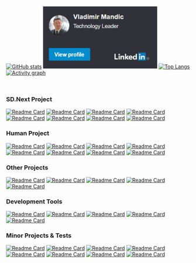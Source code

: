 [![GitHub stats](https://github-readme-stats.vercel.app/api?username=vladmandic&count_private=true&show_icons=true&theme=dark&include_all_commits=true&hide_border=true&hide=prs&bg_color=31313A)](https://github.com/vladmandic/vladmandic)
<a href="https://www.linkedin.com/in/cyan051/"><img src="linkedin.png" alt="linkedin" height="170"/></a>
[![Top Langs](https://github-readme-stats.vercel.app/api/top-langs/?username=vladmandic&hide=JavaScript,HTML,CSS,ipynb&layout=compact&theme=dark&hide_border=true&bg_color=31313A&langs_count=8)](https://github.com/vladmandic/vladmandic)
[![Activity graph](https://github-readme-activity-graph.vercel.app/graph?username=vladmandic&theme=xcode&hide_border=true)](https://github.com/ashutosh00710/github-readme-activity-graph)

<br>

### **SD.Next** Project

[![Readme Card](https://github-readme-stats.vercel.app/api/pin/?username=vladmandic&repo=sdnext&theme=dark&hide_border=true&bg_color=773344)](https://github.com/vladmandic/sdnext)
[![Readme Card](https://github-readme-stats.vercel.app/api/pin/?username=vladmandic&repo=sd-extension-system-info&theme=dark&hide_border=true&bg_color=773344)](https://github.com/vladmandic/sd-extension-system-info)
[![Readme Card](https://github-readme-stats.vercel.app/api/pin/?username=vladmandic&repo=sd-extension-chainner&theme=dark&hide_border=true&bg_color=773344)](https://github.com/vladmandic/sd-extension-chainner)
[![Readme Card](https://github-readme-stats.vercel.app/api/pin/?username=vladmandic&repo=sd-extension-nudenet&theme=dark&hide_border=true&bg_color=773344)](https://github.com/vladmandic/sd-extension-nudenet)
[![Readme Card](https://github-readme-stats.vercel.app/api/pin/?username=vladmandic&repo=sd-extension-rembg&theme=dark&hide_border=true&bg_color=773344)](https://github.com/vladmandic/sd-extension-rembg)
[![Readme Card](https://github-readme-stats.vercel.app/api/pin/?username=vladmandic&repo=sd-extension-promptgen&theme=dark&hide_border=true&bg_color=773344)](https://github.com/vladmandic/sd-extension-promptgen)
[![Readme Card](https://github-readme-stats.vercel.app/api/pin/?username=vladmandic&repo=sd-extension-steps-animation&theme=dark&hide_border=true&bg_color=773344)](https://github.com/vladmandic/sd-extension-steps-animation)
[![Readme Card](https://github-readme-stats.vercel.app/api/pin/?username=vladmandic&repo=sd-extension-aesthetic-scorer&theme=dark&hide_border=true&bg_color=773344)](https://github.com/vladmandic/sd-extension-aesthetic-scorer)

### **Human** Project

[![Readme Card](https://github-readme-stats.vercel.app/api/pin/?username=vladmandic&repo=human&theme=dark&hide_border=true&bg_color=446644)](https://github.com/vladmandic/human)
[![Readme Card](https://github-readme-stats.vercel.app/api/pin/?username=vladmandic&repo=human-models&theme=dark&hide_border=true&bg_color=446644)](https://github.com/vladmandic/human-models)
[![Readme Card](https://github-readme-stats.vercel.app/api/pin/?username=vladmandic&repo=human-motion&theme=dark&hide_border=true&bg_color=446644)](https://github.com/vladmandic/human-motion)
[![Readme Card](https://github-readme-stats.vercel.app/api/pin/?username=vladmandic&repo=human-three-vrm&theme=dark&hide_border=true&bg_color=446644)](https://github.com/vladmandic/human-three-vrm)
[![Readme Card](https://github-readme-stats.vercel.app/api/pin/?username=vladmandic&repo=human-bjs-vrm&theme=dark&hide_border=true&bg_color=446644)](https://github.com/vladmandic/human-bjs-vrm)
[![Readme Card](https://github-readme-stats.vercel.app/api/pin/?username=vladmandic&repo=human-match&theme=dark&hide_border=true&bg_color=446644)](https://github.com/vladmandic/human-match)
[![Readme Card](https://github-readme-stats.vercel.app/api/pin/?username=vladmandic&repo=human-next&theme=dark&hide_border=true&bg_color=446644)](https://github.com/vladmandic/human-next)
[![Readme Card](https://github-readme-stats.vercel.app/api/pin/?username=vladmandic&repo=human-electron&theme=dark&hide_border=true&bg_color=446644)](https://github.com/vladmandic/human-electron)

### Other Projects

[![Readme Card](https://github-readme-stats.vercel.app/api/pin/?username=vladmandic&repo=holistic&theme=dark&hide_border=true&bg_color=444466)](https://github.com/vladmandic/holistic)
[![Readme Card](https://github-readme-stats.vercel.app/api/pin/?username=vladmandic&repo=face-api&theme=dark&hide_border=true&bg_color=444466)](https://github.com/vladmandic/face-api)
[![Readme Card](https://github-readme-stats.vercel.app/api/pin/?username=vladmandic&repo=body-pose&theme=dark&hide_border=true&bg_color=444466)](https://github.com/vladmandic/body-pose)
[![Readme Card](https://github-readme-stats.vercel.app/api/pin/?username=vladmandic&repo=weather&theme=dark&hide_border=true&bg_color=444466)](https://github.com/vladmandic/weather)
[![Readme Card](https://github-readme-stats.vercel.app/api/pin/?username=vladmandic&repo=pigallery&theme=dark&hide_border=true&bg_color=444466)](https://github.com/vladmandic/pigallery)

### Development Tools

[![Readme Card](https://github-readme-stats.vercel.app/api/pin/?username=vladmandic&repo=piproxy&theme=dark&hide_border=true&bg_color=664444)](https://github.com/vladmandic/piproxy)
[![Readme Card](https://github-readme-stats.vercel.app/api/pin/?username=vladmandic&repo=build&theme=dark&hide_border=true&bg_color=664444)](https://github.com/vladmandic/build)
[![Readme Card](https://github-readme-stats.vercel.app/api/pin/?username=vladmandic&repo=piacme&theme=dark&hide_border=true&bg_color=664444)](https://github.com/vladmandic/piacme)
[![Readme Card](https://github-readme-stats.vercel.app/api/pin/?username=vladmandic&repo=pilogger&theme=dark&hide_border=true&bg_color=664444)](https://github.com/vladmandic/pilogger)
[![Readme Card](https://github-readme-stats.vercel.app/api/pin/?username=vladmandic&repo=gitstats&theme=dark&hide_border=true&bg_color=664444)](https://github.com/vladmandic/gitstats)

### Minor Projects & Tests

[![Readme Card](https://github-readme-stats.vercel.app/api/pin/?username=vladmandic&repo=stream-rtsp&theme=dark&hide_border=true&bg_color=666644)](https://github.com/vladmandic/stream-rtsp)
[![Readme Card](https://github-readme-stats.vercel.app/api/pin/?username=vladmandic&repo=piclock&theme=dark&hide_border=true&bg_color=666644)](https://github.com/vladmandic/piclock)
[![Readme Card](https://github-readme-stats.vercel.app/api/pin/?username=vladmandic&repo=stocks&theme=dark&hide_border=true&bg_color=666644)](https://github.com/vladmandic/stocks)
[![Readme Card](https://github-readme-stats.vercel.app/api/pin/?username=vladmandic&repo=wasm-assemblyscript&theme=dark&hide_border=true&bg_color=666644)](https://github.com/vladmandic/wasm-assemblyscript)
[![Readme Card](https://github-readme-stats.vercel.app/api/pin/?username=vladmandic&repo=solar-system&theme=dark&hide_border=true&bg_color=666644)](https://github.com/vladmandic/solar-system)
[![Readme Card](https://github-readme-stats.vercel.app/api/pin/?username=vladmandic&repo=chess&theme=dark&hide_border=true&bg_color=666644)](https://github.com/vladmandic/chess)
[![Readme Card](https://github-readme-stats.vercel.app/api/pin/?username=vladmandic&repo=snaps&theme=dark&hide_border=true&bg_color=666644)](https://github.com/vladmandic/snaps)
[![Readme Card](https://github-readme-stats.vercel.app/api/pin/?username=vladmandic&repo=fitgirl&theme=dark&hide_border=true&bg_color=666644)](https://github.com/vladmandic/fitgirl)

<br>
